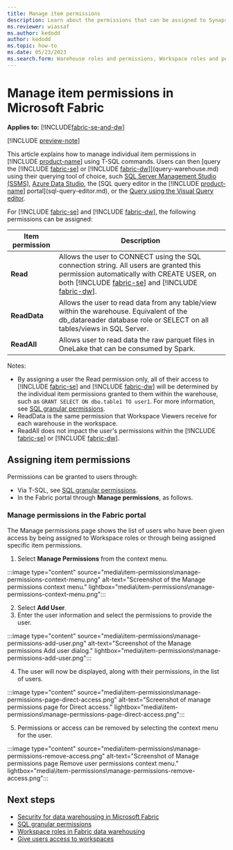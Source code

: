 ```yaml
---
title: Manage item permissions
description: Learn about the permissions that can be assigned to Synapse Data Warehouse and the SQL Endpoint in Microsoft Fabric.
ms.reviewer: wiassaf
ms.author: kedodd
author: kedodd
ms.topic: how-to
ms.date: 05/23/2023
ms.search.form: Warehouse roles and permissions, Workspace roles and permissions
---
```


# Manage item permissions in Microsoft Fabric

**Applies to:** [!INCLUDE[fabric-se-and-dw](includes/applies-to-version/fabric-se-and-dw.md)]

[!INCLUDE [preview-note](../includes/preview-note.md)]

This article explains how to manage individual item permissions in [!INCLUDE [product-name](../includes/product-name.md)] using T-SQL commands. Users can then [query the [!INCLUDE [fabric-se](includes/fabric-se.md)] or [!INCLUDE [fabric-dw](includes/fabric-dw.md)]](query-warehouse.md) using their querying tool of choice, such [SQL Server Management Studio (SSMS)](/sql/ssms/download-sql-server-management-studio-ssms), [Azure Data Studio](https://aka.ms/azuredatastudio), the [SQL query editor in the [!INCLUDE [product-name](../includes/product-name.md)] portal](sql-query-editor.md), or the [Query using the Visual Query editor](visual-query-editor.md).

For [!INCLUDE [fabric-se](includes/fabric-se.md)] and [!INCLUDE [fabric-dw](includes/fabric-dw.md)], the following permissions can be assigned:

| Item permission   |  Description |
|---|---|
|**Read**|Allows the user to CONNECT using the SQL connection string. All users are granted this permission automatically with CREATE USER, on both [!INCLUDE [fabric-se](includes/fabric-se.md)] and [!INCLUDE [fabric-dw](includes/fabric-dw.md)].|
|**ReadData**|Allows the user to read data from any table/view within the warehouse. Equivalent of the db_datareader database role or SELECT on all tables/views in SQL Server.|   
|**ReadAll**|Allows user to read data the raw parquet files in OneLake that can be consumed by Spark.|

Notes:

- By assigning a user the Read permission only, all of their access to [!INCLUDE [fabric-se](includes/fabric-se.md)] and [!INCLUDE [fabric-dw](includes/fabric-dw.md)] will be determined by the individual item permissions granted to them within the warehouse, such as `GRANT SELECT ON dbo.table1 TO user1`. For more information, see [SQL granular permissions](sql-granular-permissions.md).
- ReadData is the same permission that Workspace Viewers receive for each warehouse in the workspace.
- ReadAll does not impact the user's permissions within the [!INCLUDE [fabric-se](includes/fabric-se.md)] or [!INCLUDE [fabric-dw](includes/fabric-dw.md)].

## Assigning item permissions

Permissions can be granted to users through:

- Via T-SQL, see [SQL granular permissions](sql-granular-permissions.md).
- In the Fabric portal through **Manage permissions**, as follows.

### Manage permissions in the Fabric portal

The Manage permissions page shows the list of users who have been given access by being assigned to Workspace roles or through being assigned specific item permissions.

1. Select **Manage Permissions** from the context menu.

:::image type="content" source="media\item-permissions\manage-permissions-context-menu.png" alt-text="Screenshot of the Manage permissions context menu." lightbox="media\item-permissions\manage-permissions-context-menu.png":::

2. Select **Add User**.
3. Enter the user information and select the permissions to provide the user.

:::image type="content" source="media\item-permissions\manage-permissions-add-user.png" alt-text="Screenshot of the Manage permissions Add user dialog." lightbox="media\item-permissions\manage-permissions-add-user.png":::

4. The user will now be displayed, along with their permissions, in the list of users.

:::image type="content" source="media\item-permissions\manage-permissions-page-direct-access.png" alt-text="Screenshot of manage permissions page for Direct access." lightbox="media\item-permissions\manage-permissions-page-direct-access.png":::

5. Permissions or access can be removed by selecting the context menu for the user.

:::image type="content" source="media\item-permissions\manage-permissions-remove-access.png" alt-text="Screenshot of Manage permissions page Remove user permissions context menu." lightbox="media\item-permissions\manage-permissions-remove-access.png":::

## Next steps

- [Security for data warehousing in Microsoft Fabric](security.md)
- [SQL granular permissions](sql-granular-permissions.md)
- [Workspace roles in Fabric data warehousing](workspace-roles.md)
- [Give users access to workspaces](../get-started/give-access-workspaces.md)